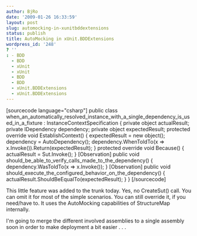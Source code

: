 ```yaml
---
author: BjRo
date: '2009-01-26 16:33:59'
layout: post
slug: automocking-in-xunitbddextensions
status: publish
title: AutoMocking in xUnit.BDDExtensions
wordpress_id: '248'
? ''
: - BDD
  - BDD
  - xUnit
  - xUnit
  - BDD
  - BDD
  - xUnit.BDDExtensions
  - xUnit.BDDExtensions
---
```


[sourcecode language="csharp"] public class
when\_an\_automatically\_resolved\_instance\_with\_a\_single\_dependency\_is\_used\_in\_a\_fixture
: InstanceContextSpecification { private object actualResult; private
IDependency dependency; private object expectedResult; protected
override void EstablishContext() { expectedResult = new object();
dependency = AutoDependency(); dependency.WhenToldTo(x =\>
x.Invoke()).Return(expectedResult); } protected override void Because()
{ actualResult = Sut.Invoke(); } [Observation] public void
should\_be\_able\_to\_verify\_calls\_made\_to\_the\_dependency() {
dependency.WasToldTo(x =\> x.Invoke()); } [Observation] public void
should\_execute\_the\_configured\_behavior\_on\_the\_dependency() {
actualResult.ShouldBeEqualTo(expectedResult); } } [/sourcecode]

This little feature was added to the trunk today. Yes, no CreateSut()
call. You can omit it for most of the simple scenarios. You can still
override it, if you need/have to. It uses the AutoMocking capabilities
of StructureMap internally.

I'm going to merge the different involved assemblies to a single
assembly soon in order to make deployment a bit easier . . .
